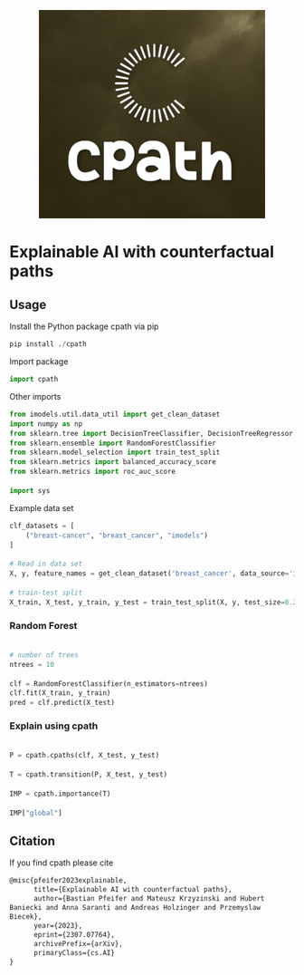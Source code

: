 <p align="center">
<img src="https://github.com/pievos101/cpath/blob/main/logo.png" width="400">
</p>

# Explainable AI with counterfactual paths

## Usage

Install the Python package cpath via pip

```python
pip install ./cpath
```

Import package 

```python
import cpath
```

Other imports

```python
from imodels.util.data_util import get_clean_dataset
import numpy as np
from sklearn.tree import DecisionTreeClassifier, DecisionTreeRegressor
from sklearn.ensemble import RandomForestClassifier
from sklearn.model_selection import train_test_split
from sklearn.metrics import balanced_accuracy_score
from sklearn.metrics import roc_auc_score

import sys
```

Example data set 

```python
clf_datasets = [
    ("breast-cancer", "breast_cancer", "imodels")
]

# Read in data set
X, y, feature_names = get_clean_dataset('breast_cancer', data_source='imodels')

# train-test split
X_train, X_test, y_train, y_test = train_test_split(X, y, test_size=0.20)

```

### Random Forest 

```python

# number of trees 
ntrees = 10

clf = RandomForestClassifier(n_estimators=ntrees) 
clf.fit(X_train, y_train)
pred = clf.predict(X_test)

```

### Explain using cpath

```python

P = cpath.cpaths(clf, X_test, y_test)

T = cpath.transition(P, X_test, y_test)

IMP = cpath.importance(T)

IMP["global"]

```

## Citation
If you find cpath please cite

```
@misc{pfeifer2023explainable,
      title={Explainable AI with counterfactual paths}, 
      author={Bastian Pfeifer and Mateusz Krzyzinski and Hubert Baniecki and Anna Saranti and Andreas Holzinger and Przemyslaw Biecek},
      year={2023},
      eprint={2307.07764},
      archivePrefix={arXiv},
      primaryClass={cs.AI}
}
```
